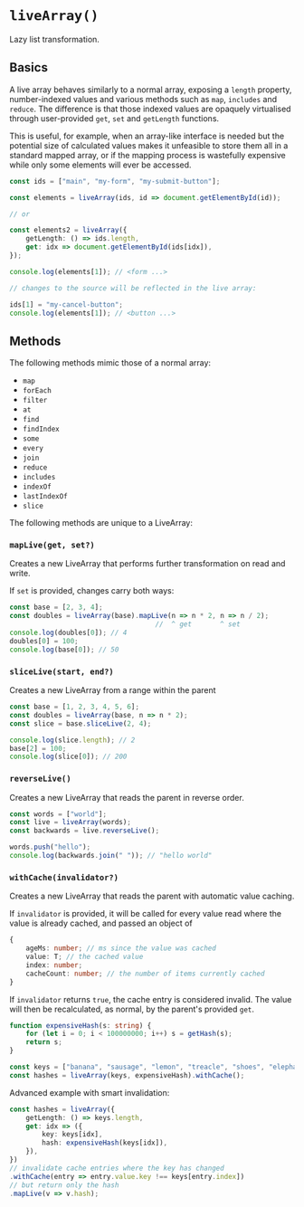 # `liveArray()`

Lazy list transformation.

## Basics

A live array behaves similarly to a normal array, exposing a `length` property, number-indexed values and various methods such as `map`, `includes` and `reduce`. The difference is that those indexed values are opaquely virtualised through user-provided `get`, `set` and `getLength` functions.

This is useful, for example, when an array-like interface is needed but the potential size of calculated values makes it unfeasible to store them all in a standard mapped array, or if the mapping process is wastefully expensive while only some elements will ever be accessed.

```ts
const ids = ["main", "my-form", "my-submit-button"];

const elements = liveArray(ids, id => document.getElementById(id));

// or

const elements2 = liveArray({
    getLength: () => ids.length,
    get: idx => document.getElementById(ids[idx]),
});

console.log(elements[1]); // <form ...>

// changes to the source will be reflected in the live array:

ids[1] = "my-cancel-button";
console.log(elements[1]); // <button ...>

```

## Methods

The following methods mimic those of a normal array:

* `map`
* `forEach`
* `filter`
* `at`
* `find`
* `findIndex`
* `some`
* `every`
* `join`
* `reduce`
* `includes`
* `indexOf`
* `lastIndexOf`
* `slice`

The following methods are unique to a LiveArray:

### `mapLive(get, set?)`
Creates a new LiveArray that performs further transformation on read and write.

If `set` is provided, changes carry both ways:
```ts
const base = [2, 3, 4];
const doubles = liveArray(base).mapLive(n => n * 2, n => n / 2);
                                    //  ^ get       ^ set
console.log(doubles[0]); // 4
doubles[0] = 100;
console.log(base[0]); // 50
```

### `sliceLive(start, end?)`
Creates a new LiveArray from a range within the parent

```ts
const base = [1, 2, 3, 4, 5, 6];
const doubles = liveArray(base, n => n * 2);
const slice = base.sliceLive(2, 4);

console.log(slice.length); // 2
base[2] = 100;
console.log(slice[0]); // 200
```

### `reverseLive()`

Creates a new LiveArray that reads the parent in reverse order.

```ts
const words = ["world"];
const live = liveArray(words);
const backwards = live.reverseLive();

words.push("hello");
console.log(backwards.join(" ")); // "hello world"
```

### `withCache(invalidator?)`

Creates a new LiveArray that reads the parent with automatic value caching.

If `invalidator` is provided, it will be called for every value read where the value is already cached, and passed an object of

```ts
{
    ageMs: number; // ms since the value was cached
    value: T; // the cached value
    index: number;
    cacheCount: number; // the number of items currently cached
}
```

If `invalidator` returns `true`, the cache entry is considered invalid. The value will then be recalculated, as normal, by the parent's provided `get`.

```ts
function expensiveHash(s: string) {
    for (let i = 0; i < 100000000; i++) s = getHash(s);
    return s;
}

const keys = ["banana", "sausage", "lemon", "treacle", "shoes", "elephant"];
const hashes = liveArray(keys, expensiveHash).withCache();
```

Advanced example with smart invalidation:

```ts
const hashes = liveArray({
    getLength: () => keys.length,
    get: idx => ({
        key: keys[idx],
        hash: expensiveHash(keys[idx]),
    }),
})
// invalidate cache entries where the key has changed
.withCache(entry => entry.value.key !== keys[entry.index])
// but return only the hash
.mapLive(v => v.hash);
```
